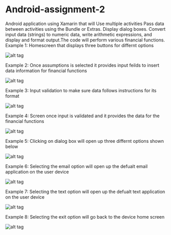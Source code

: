 # Android-assignment-2
Android application using Xamarin that will Use multiple activities Pass data between activities using the Bundle or Extras. Display dialog boxes. Convert input data (strings) to numeric data, write arithmetic expressions, and display and format output.The code will  perform various financial functions.
Example 1: Homescreen that displays three buttons for differnt options

![alt tag](https://cloud.githubusercontent.com/assets/22482349/25407384/f0e3805c-29be-11e7-8f3f-ed2604be31b1.png)

Example 2: Once assumptions is selected it provides input feilds to insert data information for financial functions

![alt tag](https://cloud.githubusercontent.com/assets/22482349/25407424/20bc6014-29bf-11e7-9a53-03f6acd2fd87.png)


Example 3: Input validation to make sure data follows instructions for its format

![alt tag](https://cloud.githubusercontent.com/assets/22482349/25407459/35c1945c-29bf-11e7-802a-bbad98247dfe.png)

Example 4: Screen once input is validated and it provides the data for the financial functions

![alt tag](https://cloud.githubusercontent.com/assets/22482349/25407483/4f0b2798-29bf-11e7-8593-7bd3e52b51f0.png)

Example 5: Clicking on dialog box will open up three differnt options shown below

![alt tag](https://cloud.githubusercontent.com/assets/22482349/25407501/62046364-29bf-11e7-9dd8-c90a088239da.png)

Example 6: Selecting the email option will open up the defualt email application on the user device

![alt tag](https://cloud.githubusercontent.com/assets/22482349/25407534/777d2cb2-29bf-11e7-8e82-e231d8e4421b.png)

Example 7: Selecting the text option will open up the defualt text application on the user device

![alt tag](https://cloud.githubusercontent.com/assets/22482349/25407561/96083942-29bf-11e7-883e-c06872046d9d.png)

Example 8: Selecting the exit option will go back to the device home screen

![alt tag](https://cloud.githubusercontent.com/assets/22482349/25407597/b9ba3ef8-29bf-11e7-9703-ae49bb2e17fe.png)
